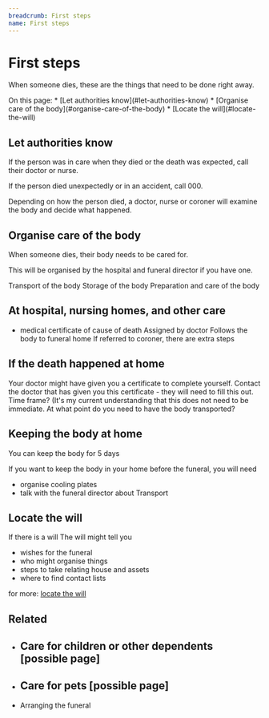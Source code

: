 ```yaml
---
breadcrumb: First steps
name: First steps
---
```


First steps
===========================

<!--
  Light:  <p class="au-callout">
  Dark:   <p class="au-callout au-callout--dark">
-->

<p class="au-callout" aria-label="Callout description1">
When someone dies, these are the things that need to be done right away.
</p>
On this page:
* [Let authorities know](#let-authorities-know)
* [Organise care of the body](#organise-care-of-the-body)
* [Locate the will](#locate-the-will)


## Let authorities know

If the person was in care when they died or the death was  expected, call their doctor or nurse.

If the person died unexpectedly or in an accident, call 000.

Depending on how the person died, a doctor, nurse or coroner will examine the body and decide what happened.

<!--   adapted from NZ content    -->

## Organise care of the body

When someone dies, their body needs to be cared for.

This will be organised by the hospital and funeral director if you have one.

Transport of the body
Storage of the body
Preparation and care of the body

<!-- If you don't have a funeral director... I am uncertain that this is necessary in this content. Obviously there is some necessity to do this in the long term, but as such a small segment I don't think it's high-value -->


## At hospital, nursing homes, and other care


* medical certificate of cause of death
Assigned by doctor
Follows the body to funeral home
If referred to coroner, there are extra steps

## If the death happened at home

Your doctor might have given you a certificate to complete yourself.
Contact the doctor that has given you this certificate - they will need to fill this out.
Time frame? (It's my current understanding that this does not need to be immediate. At what point do you need to have the body transported?


## Keeping the body at home
You can keep the body for 5 days

If you want to keep the body in your home before the funeral, you will need
 * organise cooling plates
 * talk with the funeral director about Transport

## Locate the will

If there is a  will
The will might tell you
* wishes for the funeral
* who might organise things
* steps to take relating house and assets
* where to find contact lists

for more: [locate the will](../wills)

## Related

* ## Care for children or other dependents [possible page]
* ## Care for pets [possible page]
* Arranging the funeral
